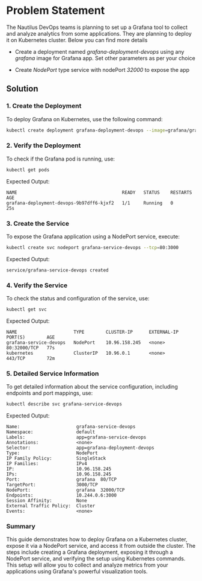 # Problem Statement

 The Nautilus DevOps teams is planning to set up a Grafana tool to collect and analyze analytics from some applications. They are planning to deploy it on Kubernetes cluster. Below you can find more details

- Create a deployment named *grafana-deployment-devops* using any *grafana* image for Grafana app. Set other parameters as per your choice

- Create *NodePort* type service with nodePort *32000* to expose the app

## Solution

### 1. Create the Deployment

To deploy Grafana on Kubernetes, use the following command:

```bash
kubectl create deployment grafana-deployment-devops --image=grafana/grafana
```

### 2. Verify the Deployment

To check if the Grafana pod is running, use:

```bash
kubectl get pods
```

Expected Output:

```plain
NAME                                       READY   STATUS    RESTARTS   AGE
grafana-deployment-devops-9b97dff6-kjxf2   1/1     Running   0          25s
```

### 3. Create the Service

To expose the Grafana application using a NodePort service, execute:

```bash
kubectl create svc nodeport grafana-service-devops --tcp=80:3000
```

Expected Output:

```plain
service/grafana-service-devops created
```

### 4. Verify the Service

To check the status and configuration of the service, use:

```bash
kubectl get svc
```

Expected Output:

```plain
NAME                     TYPE        CLUSTER-IP      EXTERNAL-IP   PORT(S)        AGE
grafana-service-devops   NodePort    10.96.158.245   <none>        80:32000/TCP   77s
kubernetes               ClusterIP   10.96.0.1       <none>        443/TCP        72m
```

### 5. Detailed Service Information

To get detailed information about the service configuration, including endpoints and port mappings, use:

```bash
kubectl describe svc grafana-service-devops
```

Expected Output:

```plain
Name:                     grafana-service-devops
Namespace:                default
Labels:                   app=grafana-service-devops
Annotations:              <none>
Selector:                 app=grafana-deployment-devops
Type:                     NodePort
IP Family Policy:         SingleStack
IP Families:              IPv4
IP:                       10.96.158.245
IPs:                      10.96.158.245
Port:                     grafana  80/TCP
TargetPort:               3000/TCP
NodePort:                 grafana  32000/TCP
Endpoints:                10.244.0.6:3000
Session Affinity:         None
External Traffic Policy:  Cluster
Events:                   <none>
```

### Summary

This guide demonstrates how to deploy Grafana on a Kubernetes cluster, expose it via a NodePort service, and access it from outside the cluster. The steps include creating a Grafana deployment, exposing it through a NodePort service, and verifying the setup using Kubernetes commands. This setup will allow you to collect and analyze metrics from your applications using Grafana's powerful visualization tools.
